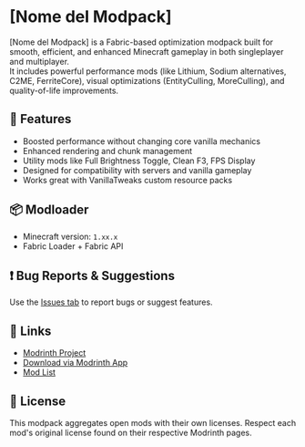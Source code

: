 # [Nome del Modpack]

[Nome del Modpack] is a Fabric-based optimization modpack built for smooth, efficient, and enhanced Minecraft gameplay in both singleplayer and multiplayer.  
It includes powerful performance mods (like Lithium, Sodium alternatives, C2ME, FerriteCore), visual optimizations (EntityCulling, MoreCulling), and quality-of-life improvements.

## 🧩 Features
- Boosted performance without changing core vanilla mechanics
- Enhanced rendering and chunk management
- Utility mods like Full Brightness Toggle, Clean F3, FPS Display
- Designed for compatibility with servers and vanilla gameplay
- Works great with VanillaTweaks custom resource packs

## 📦 Modloader
- Minecraft version: `1.xx.x`
- Fabric Loader + Fabric API

## ❗ Bug Reports & Suggestions
Use the [Issues tab](https://github.com/tuo-username/tuo-repo/issues) to report bugs or suggest features.

## 🔗 Links
- [Modrinth Project](https://modrinth.com/modpack/your-modpack-id)
- [Download via Modrinth App](https://modrinth.com/app)
- [Mod List](MODLIST.md)

## 📜 License
This modpack aggregates open mods with their own licenses. Respect each mod's original license found on their respective Modrinth pages.
